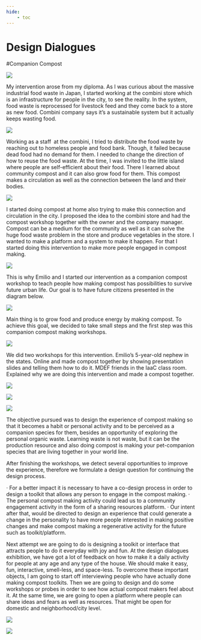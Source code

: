 ```yaml
---
hide:
    - toc
---
```

**Design Dialogues**
===============

#Companion Compost

![](../images/designdealogue/logo.jpg)

My intervention arose from my diploma.  As I was curious about the massive industrial food waste in Japan, I started working at the combini store which is an infrastructure for people in the city, to see the reality. In the system, food waste is reprocessed for livestock feed and they come back to a store as new food. Combini company says it’s a sustainable system but it actually keeps wasting food.


![](../images/designdealogue/4.jpg)

Working as a staff at the combini, I tried to distribute the food waste by reaching out to homeless people and food bank. Though, it failed because dead food had no demand for them. I needed to change the direction of how to reuse the food waste. At the time, I was invited to the little island where people are self-efficient about their food. There I learned about community compost and it can also grow food for them. This compost makes a circulation as well as the connection between the land and their bodies. 


![](../images/designdealogue/24.jpg)

I started doing compost at home also trying to make this connection and circulation in the city. I proposed the idea to the combini store and had the compost workshop together with the owner and the company manager. Compost can be a medium for the community as well as it can solve the huge food waste problem in the store and produce vegetables in the store. I wanted to make a platform and a system to make it happen. For that I started doing this intervention to make more people engaged in compost making.


![](../images/designdealogue/soilcentered.jpg)

This is why  Emilio and I started our intervention as a companion compost workshop to teach people how making compost has possibilities to survive future urban life. Our goal is to have future citizens presented in the diagram below. 

![](../images/designdealogue/future.jpg)

Main thing is to grow food and produce energy by making compost. To achieve this goal, we decided to take small steps and the first step was this companion compost making workshops.

![](../images/designdealogue/onion.jpg)

We did two workshops for this intervention.
 Emilio’s 5-year-old nephew in the states. Online and made compost together by showing presentation slides and telling them how to do it.
MDEF friends in the IaaC class room. Explained why we are doing this intervention and made a compost together.

![](../images/designdealogue/S__3129350.jpg)

![](../images/designdealogue/S__2605066.jpg)

![](../images/designdealogue/S__2605063.jpg)
	
The objective pursued was to design the experience of compost making so that it becomes a habit or personal activity and to be perceived as a companion species for them, besides an opportunity of exploring the personal organic waste. Learning waste is
not waste, but it can be the production resource and also doing compost is making your pet-companion species that are living together in your world line.

After finishing the workshops, we detect several opportunities to improve the experience, therefore we formulate a design question for continuing the design process.

· For a better impact it is necessary to have a co-design process in order to design a toolkit that allows any person to engage in the compost making.
· The personal compost making activity could lead us to a community engagement activity in the form of a sharing resources platform.
· Our intent after that, would be directed to design an experience that could generate a change in the personality to have more people interested in making positive changes and make compost making a regenerative activity for the future such as toolkit/platform.

Next attempt we are going to do is designing a toolkit or interface that attracts people to do it everyday with joy and fun.  At the design dialogues exhibition, we have got a lot of feedback on how to make it a daily activity for people at any age and any type of the house. We should make it easy, fun, interactive, smell-less, and space-less. To overcome these important objects, I am going to start off interviewing people who have actually done making compost toolkits. Then we are going to design and do some workshops or probes in order to see how actual compost makers feel about it. At the same time, we are going to open a platform where people can share ideas and fears as well as resources.  That might be open for domestic and neighborhood/city level.

![](../images/designdealogue/booklet_new.jpg)

![](../images/designdealogue/poster.jpg)

